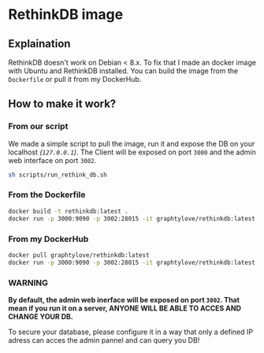 # RethinkDB image

## Explaination
RethinkDB doesn't work on Debian < 8.x.
To fix that I made an docker image with Ubuntu and RethinkDB installed.
You can build the image from the `Dockerfile` or pull it from my DockerHub.

## How to make it work?

### From our script
We made a simple script to pull the image, run it and expose the DB on your localhost *(`127.0.0.1`)*.
The Client will be exposed on port `3000` and the admin web interface on port `3002`. 

```bash
sh scripts/run_rethink_db.sh
```

### From the Dockerfile
```bash
docker build -t rethinkdb:latest .
docker run -p 3000:9090 -p 3002:28015 -it graphtylove/rethinkdb:latest
```

### From my DockerHub
```bash
docker pull graphtylove/rethinkdb:latest
docker run -p 3000:9090 -p 3002:28015 -it graphtylove/rethinkdb:latest
```

### WARNING 
**By default, the admin web inerface will be exposed on port `3002`. That mean if you run it
on a server, ANYONE WILL BE ABLE TO ACCES AND CHANGE YOUR DB.**

To secure your database, please configure it in a way that only a defined IP adress can acces the admin pannel
and can query you DB!